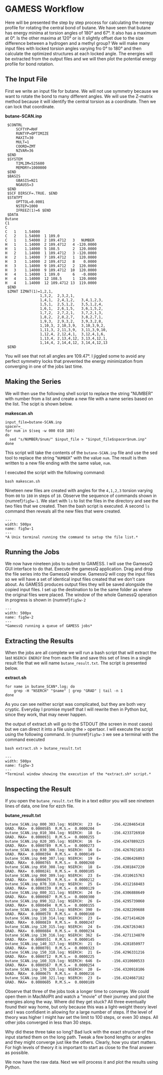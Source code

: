 # GAMESS Workflow

Here will be presented the step by step process for calculating the neregy profile for rotating the central bond of butane. We have seen that butane has energy minima at torsion angles of 180&deg; and 67&deg;. It also has a maximum at 0&deg;. Is the other maxima at 120&deg; or is it slightly offset due to the size difference between a hydrogen and a methyl group? We will make many input files with locked torsion angles varying fro 0&deg; to 180&deg; and then calculate the optimized structures at each locked angle. The energies will be extracted from the output files and we will then plot the potential energy profile for bond rotation.

## The Input File

First we write an input file for butane. We will not use symmetry because we want to rotate the bond to many different angles. We will use the Z-matrix method because it will identify the central torsion as a coordinate. Then we can lock that coordinate.

**butane-SCAN.inp**
```
 $CONTRL 
     SCFTYP=RHF 
     RUNTYP=OPTIMIZE 
     MAXIT=30 
     MULT=1 
     COORD=ZMT 
     NZVAR=36 
 $END
 $SYSTEM 
     TIMLIM=525600 
     MEMORY=1000000 
 $END
 $BASIS 
     GBASIS=N21 
     NGAUSS=3 
 $END
 $SCF DIRSCF=.TRUE. $END
 $STATPT 
     OPTTOL=0.0001 
     NSTEP=1000 
     IFREEZ(1)=6 $END
 $DATA 
Butane
C1
C
C   1    1.54000
C   2    1.54000  1 109.0
C   1    1.54000  2 109.4712   3   NUMBER
H   1    1.14000  2 109.4712   4 -120.0000
H   1    1.14000  5 108.5      2  120.0000
H   2    1.14000  1 109.4712   3 -120.0000
H   2    1.14000  7 109.4712   1  120.0000
H   3    1.14000  2 109.4712   8    0.0000
H   3    1.14000  9 109.4712   2  120.0000
H   3    1.14000  9 109.4712  10  120.0000
H   4    1.14000  1 109.0      6   -0.0000
H   4    1.14000  12 108.5     1  120.0000
H   4    1.14000  12 109.4712 13  119.0000
 $END
 $ZMAT IZMAT(1)=1,2,1, 
                1,3,2,  2,3,2,1, 
                1,4,1,  2,4,1,2,   3,4,1,2,3, 
                1,5,1,  2,5,1,2,   3,5,1,2,4, 
                1,6,1,  2,6,1,5,   3,6,1,5,2, 
                1,7,2,  2,7,2,1,   3,7,2,1,3, 
                1,8,2,  2,8,2,7,   3,8,2,7,1, 
                1,9,3,  2,9,3,2,   3,9,3,2,8, 
                1,10,3, 2,10,3,9,  3,10,3,9,2, 
                1,11,3, 2,11,3,9,  3,11,3,9,10, 
                1,12,4, 2,12,4,1,  3,12,4,1,6, 
                1,13,4, 2,13,4,12, 3,13,4,12,1, 
                1,14,4, 2,14,4,12, 3,14,4,12,13 
 $END
```

You will see that not all angles are 109.47&deg;. I jiggled some to avoid any perfect symmetry locks that prevented the energy minimization from converging in one of the jobs last time.

## Making the Series

We will then use the following shell script to replace the string "NUMBER" with number from a list and create a new file with a name series based on the list. The scipt is shown below.

**makescan.sh**
```shell
input_file=butane-SCAN.inp
spacer=_
for num in $(seq -w 000 010 180)
do
  sed "s/NUMBER/$num/" $input_file > "$input_file$spacer$num.inp"
done
```

This script will take the contents of the `butane-SCAN.inp` file and use the sed tool to replace the string "`NUMBER`" with the value `num`. The result is then written to a new file ending with the same value, `num`.

I executed the script with the following command: 

```shell
bash makescan.sh
```

Nineteen new files are created with angles for the `4,1,2,3` torsion varying from `00` to `180` in steps of `10`. Observe the sequence of commands shown in {numref}`fig5w-1`. We start with `ls` to list the files in the directory and see the two files that we created. Then the bash script is executed. A second `ls` command then reveals all the new files that were created.

```{figure} images/workflow1.png
---
width: 500px
name: fig5w-1
---
*A Unix terminal running the command to setup the file list.*
```

## Running the Jobs

We now have nineteen jobs to submit to GAMESS. I will use the GamessQ GUI interface to do that. Execute the gamessQ application. Drag and drop the file series into the GamessQ window. GamessQ will copy the input files so we will have a set of identical input files created that we don't care about. As GAMESS produces output files they will be saved alongside the copied input files. I set up the destination to be the same folder as where the original files were placed. The window of the whole GamessQ operation in progress is shown in {numref}`fig5w-2`

```{figure} images/workflow2.png
---
width: 500px
name: fig5w-2
---
*GamessQ running a queue of GAMESS jobs*
```

## Extracting the Results

When the jobs are all complete we will run a bash script that will extract the last `NSERCH ENERGY` line from each file and save this set of lines in a single result file that we will name `butane_result.txt`. The script is presented below.

**extract.sh**
```shell
for name in butane_SCAN*.log; do
    grep -H "NSERCH" "$name" | grep "GRAD" | tail -n 1
done
```

As you can see neither script was complicated, but they are both very cryptic. Everyday I promise myself that I will rewrite then in Python but, since they work, that may never happen.

the output of extract.sh will go to the STDOUT (the screen in most cases) but we can direct it into a file using the `>` opertaor. I will execute the script using the following command. In {numref}`fig5w-3` we see a terminal with the command executed

```shell
bash extract.sh > butane_result.txt
```

```{figure} images/workflow3.png
---
width: 500px
name: fig5w-3
---
*Terminal window showing the execution of the *extract.sh* script.*
```

## Inspecting the Result

If you open the `butane_result.txt` file in a text editor you will see nineteen lines of data, one line for ezch file. 

**butane_result.txt**
```
butane_SCAN.inp_000_303.log: NSERCH:  23  E=     -156.4228465418  GRAD. MAX=  0.0000585  R.M.S.=  0.0000204
butane_SCAN.inp_010_304.log: NSERCH:  18  E=     -156.4233726910  GRAD. MAX=  0.0000931  R.M.S.=  0.0000255
butane_SCAN.inp_020_305.log: NSERCH:  16  E=     -156.4247889225  GRAD. MAX=  0.0000789  R.M.S.=  0.0000273
butane_SCAN.inp_030_306.log: NSERCH:  16  E=     -156.4267021853  GRAD. MAX=  0.0000394  R.M.S.=  0.0000149
butane_SCAN.inp_040_307.log: NSERCH:  19  E=     -156.4286426893  GRAD. MAX=  0.0000765  R.M.S.=  0.0000260
butane_SCAN.inp_050_308.log: NSERCH:  18  E=     -156.4301847220  GRAD. MAX=  0.0000241  R.M.S.=  0.0000105
butane_SCAN.inp_060_309.log: NSERCH:  23  E=     -156.4310615763  GRAD. MAX=  0.0000675  R.M.S.=  0.0000212
butane_SCAN.inp_070_310.log: NSERCH:  25  E=     -156.4312168483  GRAD. MAX=  0.0000339  R.M.S.=  0.0000129
butane_SCAN.inp_080_311.log: NSERCH:  24  E=     -156.4306888649  GRAD. MAX=  0.0000987  R.M.S.=  0.0000300
butane_SCAN.inp_090_312.log: NSERCH:  26  E=     -156.4295739060  GRAD. MAX=  0.0000494  R.M.S.=  0.0000155
butane_SCAN.inp_100_313.log: NSERCH: 390  E=     -156.4282209688  GRAD. MAX=  0.0000578  R.M.S.=  0.0000160
butane_SCAN.inp_110_314.log: NSERCH:  23  E=     -156.4271414620  GRAD. MAX=  0.0000819  R.M.S.=  0.0000247
butane_SCAN.inp_120_315.log: NSERCH:  24  E=     -156.4267263463  GRAD. MAX=  0.0000884  R.M.S.=  0.0000234
butane_SCAN.inp_130_316.log: NSERCH: 362  E=     -156.4271134870  GRAD. MAX=  0.0000551  R.M.S.=  0.0000145
butane_SCAN.inp_140_317.log: NSERCH:  21  E=     -156.4281850977  GRAD. MAX=  0.0000701  R.M.S.=  0.0000323
butane_SCAN.inp_150_318.log: NSERCH:  21  E=     -156.4296331216  GRAD. MAX=  0.0000712  R.M.S.=  0.0000225
butane_SCAN.inp_160_319.log: NSERCH: 646  E=     -156.4310600533  GRAD. MAX=  0.0000567  R.M.S.=  0.0000254
butane_SCAN.inp_170_320.log: NSERCH:  20  E=     -156.4320918106  GRAD. MAX=  0.0000675  R.M.S.=  0.0000216
butane_SCAN.inp_180_321.log: NSERCH:  23  E=     -156.4324667182  GRAD. MAX=  0.0000605  R.M.S.=  0.0000189
```

Observe that three of the jobs took a longer time to converge. We could open them in MacMolPlt and watch a "movie" of their journey and plot the energies along the way. Where did they get stuck? All three eventually found their way home, but only because this was a light-weight theory level and I was confidient in allowing for a large number of steps. If the level of theory was higher I might hav set the limit to 100 steps, or even 30 steps. All other jobs converged in less than 30 steps.

Why did these three take so long? Bad luck with the exact structure of the input started them on the long path. Tweak a few bond lengths or angles and they might converge just like the others. Clearly, how you start matters. For high levels of theory it is important to start as close to the final answer as possible.

We now have the raw data. Next we will process it and plot the results using Python.